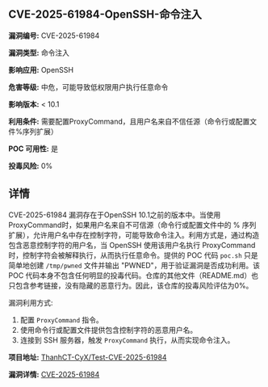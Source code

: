 ## CVE-2025-61984-OpenSSH-命令注入

**漏洞编号:** CVE-2025-61984

**漏洞类型:** 命令注入

**影响应用:** OpenSSH

**危害等级:** 中危，可能导致低权限用户执行任意命令

**影响版本:** < 10.1

**利用条件:** 需要配置ProxyCommand，且用户名来自不信任源（命令行或配置文件%序列扩展）

**POC 可用性:** 是

**投毒风险:** 0%

## 详情

CVE-2025-61984 漏洞存在于OpenSSH 10.1之前的版本中。当使用ProxyCommand时，如果用户名来自不可信源（命令行或配置文件中的 % 序列扩展），允许用户名中存在控制字符，可能导致命令注入。利用方式是，通过构造包含恶意控制字符的用户名，当 OpenSSH 使用该用户名执行 ProxyCommand 时，控制字符会被解释执行，从而执行任意命令。提供的 POC 代码 `poc.sh` 只是简单地创建 `/tmp/pwned` 文件并输出 "PWNED"，用于验证漏洞是否成功利用。该 POC 代码本身不包含任何明显的投毒代码。仓库的其他文件（README.md）也只包含参考链接，没有隐藏的恶意行为。因此，该仓库的投毒风险评估为0%。

漏洞利用方式:
1.  配置 `ProxyCommand` 指令。
2.  使用命令行或配置文件提供包含控制字符的恶意用户名。
3.  连接到 SSH 服务器，触发 `ProxyCommand` 执行，从而实现命令注入。

**项目地址:** [ThanhCT-CyX/Test-CVE-2025-61984](https://github.com/ThanhCT-CyX/Test-CVE-2025-61984)

**漏洞详情:** [CVE-2025-61984](https://nvd.nist.gov/vuln/detail/CVE-2025-61984)
